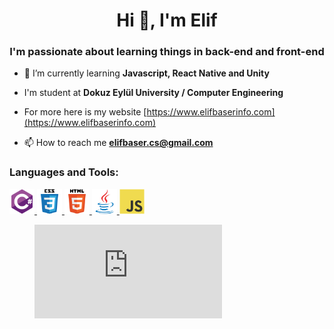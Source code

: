 <h1 align="center">Hi 👋, I'm Elif</h1>
<h3 align="center">I'm passionate about learning things in back-end and front-end</h3>

- 🌱 I’m currently learning **Javascript, React Native and Unity**

- I'm student at **Dokuz Eylül University / Computer Engineering**

- For more here is my website [https://www.elifbaserinfo.com](https://www.elifbaserinfo.com)

- 📫 How to reach me **elifbaser.cs@gmail.com**


<p align="left">
</p>

<h3 align="left">Languages and Tools:</h3>
<p align="left"> <a href="https://www.w3schools.com/cs/" target="_blank" rel="noreferrer"> <img src="https://raw.githubusercontent.com/devicons/devicon/master/icons/csharp/csharp-original.svg" alt="csharp" width="40" height="40"/> </a> <a href="https://www.w3schools.com/css/" target="_blank" rel="noreferrer"> <img src="https://raw.githubusercontent.com/devicons/devicon/master/icons/css3/css3-original-wordmark.svg" alt="css3" width="40" height="40"/> </a> <a href="https://www.w3.org/html/" target="_blank" rel="noreferrer"> <img src="https://raw.githubusercontent.com/devicons/devicon/master/icons/html5/html5-original-wordmark.svg" alt="html5" width="40" height="40"/> </a> <a href="https://www.java.com" target="_blank" rel="noreferrer"> <img src="https://raw.githubusercontent.com/devicons/devicon/master/icons/java/java-original.svg" alt="java" width="40" height="40"/> </a> <a href="https://developer.mozilla.org/en-US/docs/Web/JavaScript" target="_blank" rel="noreferrer">  <img src="https://raw.githubusercontent.com/devicons/devicon/master/icons/javascript/javascript-original.svg" alt="javascript" width="40" height="40"/> </a> </p>
<figure><embed src="https://wakatime.com/share/@495b84e1-b066-4f76-b0da-6f59b572a5e0/c3fb39f4-b0fa-4218-b9ec-acbe87cca121.svg"></embed></figure>
